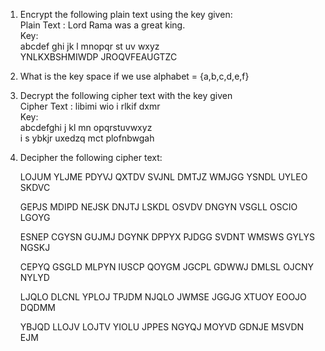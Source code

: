1. Encrypt the following plain text using the key given:  
Plain Text : Lord Rama was a great king.  
Key:  
abcdef ghi jk l	mnopqr st uv wxyz  
YNLKXBSHMIWDP JROQVFEAUGTZC  

2. What is the key space if we use alphabet = {a,b,c,d,e,f}  

3. Decrypt the following cipher text with the key given  
Cipher Text : libimi wio i rlkif dxmr  
Key:  
abcdefghi j kl mn opqrstuvwxyz  
i s ybkjr uxedzq mct plofnbwgah  

4. Decipher the following cipher text:  

     LOJUM YLJME PDYVJ QXTDV SVJNL DMTJZ WMJGG YSNDL UYLEO SKDVC

     GEPJS MDIPD NEJSK DNJTJ LSKDL OSVDV DNGYN VSGLL OSCIO LGOYG

     ESNEP CGYSN GUJMJ DGYNK DPPYX PJDGG SVDNT WMSWS GYLYS NGSKJ
 
     CEPYQ GSGLD MLPYN IUSCP QOYGM JGCPL GDWWJ DMLSL OJCNY NYLYD

     LJQLO DLCNL YPLOJ TPJDM NJQLO JWMSE JGGJG XTUOY EOOJO DQDMM

     YBJQD LLOJV LOJTV YIOLU JPPES NGYQJ MOYVD GDNJE MSVDN EJM
